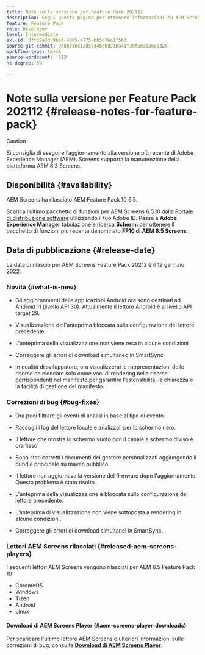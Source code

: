 ```yaml
---
title: Note sulla versione per Feature Pack 202112
description: Segui questa pagina per ottenere informazioni su AEM Screens Feature Pack 202112 rilasciato il 12 gennaio 2022.
feature: Feature Pack
role: Developer
level: Intermediate
exl-id: 3ff32a3d-9baf-4085-a775-bb5a76a1f5b3
source-git-commit: 9d8b336c12d5e44beb831ba41f3df5031a6ca32d
workflow-type: tm+mt
source-wordcount: '313'
ht-degree: 5%

---
```


# Note sulla versione per Feature Pack 202112 {#release-notes-for-feature-pack}

>[!CAUTION]
>Si consiglia di eseguire l’aggiornamento alla versione più recente di Adobe Experience Manager (AEM). Screens supporta la manutenzione della piattaforma AEM 6.3 Screens.

## Disponibilità {#availability}

AEM Screens ha rilasciato AEM Feature Pack 10 6.5.

Scarica l’ultimo pacchetto di funzioni per AEM Screens 6.5.10 dalla [Portale di distribuzione software](https://experience.adobe.com/#/downloads/content/software-distribution/it/aem.html) utilizzando il tuo Adobe ID. Passa a **Adobe Experience Manager** tabulazione e ricerca **Schermi** per ottenere il pacchetto di funzioni più recente denominato **FP10 di AEM 6.5 Screens**.

## Data di pubblicazione {#release-date}

La data di rilascio per AEM Screens Feature Pack 20212 è il 12 gennaio 2022.

### Novità {#what-is-new}

* Gli aggiornamenti delle applicazioni Android ora sono destinati ad Android 11 (livello API 30). Attualmente il lettore Android è al livello API target 29.

* Visualizzazione dell&#39;anteprima bloccata sulla configurazione del lettore precedente

* L&#39;anteprima della visualizzazione non viene resa in alcune condizioni

* Correggere gli errori di download simultaneo in SmartSync

* In qualità di sviluppatore, ora visualizzerai le rappresentazioni delle risorse da elencare solo come voci di rendering nelle risorse corrispondenti nel manifesto per garantire l’estensibilità, la chiarezza e la facilità di gestione del manifesto.

### Correzioni di bug {#bug-fixes}

* Ora puoi filtrare gli eventi di analisi in base al tipo di evento.

* Raccogli i log del lettore locale e analizzali per lo schermo nero.

* Il lettore che mostra lo schermo vuoto con il canale a schermo diviso è ora fisso

* Sono stati corretti i documenti del gestore personalizzati aggiungendo il bundle principale su maven pubblico.

* Il lettore non aggiornava la versione del firmware dopo l&#39;aggiornamento. Questo problema è stato risolto.

* L&#39;anteprima della visualizzazione è bloccata sulla configurazione del lettore precedente.

* L’anteprima di visualizzazione non viene sottoposta a rendering in alcune condizioni.

* Correggere gli errori di download simultanei in SmartSync.

### Lettori AEM Screens rilasciati {#released-aem-screens-players}

I seguenti lettori AEM Screens vengono rilasciati per AEM 6.5 Feature Pack 10:

* ChromeOS
* Windows
* Tizen
* Android
* Linux

#### Download di AEM Screens Player  {#aem-screens-player-downloads}

Per scaricare l&#39;ultimo lettore AEM Screens e ulteriori informazioni sulle correzioni di bug, consulta **[Download di AEM Screens Player](https://download.macromedia.com/screens/index.html)**.
